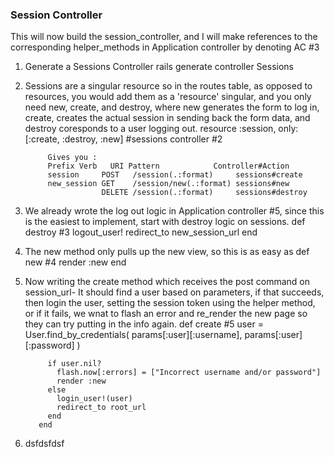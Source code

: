 ### Session Controller

This will now build the session_controller, and I will make references to the corresponding helper_methods in Application controller by denoting AC #3

1. Generate a Sessions Controller
          rails generate controller Sessions
2. Sessions are a singular resource so in the routes table, as opposed to resources, you would add them as a 'resource' singular, and you only need new, create, and destroy, where new generates the form to log in, create, creates the actual session in sending back the form data, and destroy coresponds to a user logging out.
            resource :session, only: [:create, :destroy, :new] #sessions controller #2

            Gives you :
            Prefix Verb   URI Pattern            Controller#Action
            session     POST   /session(.:format)     sessions#create
            new_session GET    /session/new(.:format) sessions#new
                        DELETE /session(.:format)     sessions#destroy
3. We already wrote the log out logic in Application controller #5, since this is the easiest to implement, start with destroy logic on sessions.
      def destroy #3
        logout_user!
        redirect_to new_session_url
      end
4. The new method only pulls up the new view, so this is as easy as
          def new #4
            render :new
          end

5. Now writing the create method which receives the post command on session_url- It should find a user based on parameters, if that succeeds, then login the user, setting the session token using the helper method, or if it fails, we wnat to flash an error and re_render the new page so they can try putting in the info again.
          def create #5
            user = User.find_by_credentials(
              params[:user][:username],
              params[:user][:password]
              )

            if user.nil?
              flash.now[:errors] = ["Incorrect username and/or password"]
              render :new
            else
              login_user!(user)
              redirect_to root_url
            end
          end

6. dsfdsfdsf
